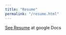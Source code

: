 ```yaml
---
title: "Resume"
permalink: "/resume.html"
---
```


<a class="btn btn-danger" href="https://docs.google.com/document/d/1SIz9j99YtKzXo_F00MuVDrHI1oEkq_KUoylsg39MQCc/edit">See Resume</a> at google Docs